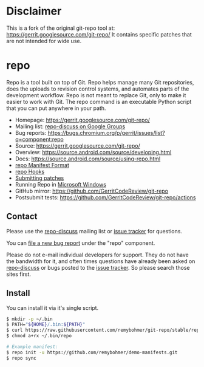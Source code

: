 # Disclaimer
This is a fork of the original git-repo tool at: https://gerrit.googlesource.com/git-repo/
It contains specific patches that are not intended for wide use.

# repo
Repo is a tool built on top of Git.  Repo helps manage many Git repositories,
does the uploads to revision control systems, and automates parts of the
development workflow.  Repo is not meant to replace Git, only to make it
easier to work with Git.  The repo command is an executable Python script
that you can put anywhere in your path.

* Homepage: <https://gerrit.googlesource.com/git-repo/>
* Mailing list: [repo-discuss on Google Groups][repo-discuss]
* Bug reports: <https://bugs.chromium.org/p/gerrit/issues/list?q=component:repo>
* Source: <https://gerrit.googlesource.com/git-repo/>
* Overview: <https://source.android.com/source/developing.html>
* Docs: <https://source.android.com/source/using-repo.html>
* [repo Manifest Format](./docs/manifest-format.md)
* [repo Hooks](./docs/repo-hooks.md)
* [Submitting patches](./SUBMITTING_PATCHES.md)
* Running Repo in [Microsoft Windows](./docs/windows.md)
* GitHub mirror: <https://github.com/GerritCodeReview/git-repo>
* Postsubmit tests: <https://github.com/GerritCodeReview/git-repo/actions>

## Contact

Please use the [repo-discuss] mailing list or [issue tracker] for questions.

You can [file a new bug report][new-bug] under the "repo" component.

Please do not e-mail individual developers for support.
They do not have the bandwidth for it, and often times questions have already
been asked on [repo-discuss] or bugs posted to the [issue tracker].
So please search those sites first.

## Install

You can install it via it's single script.
```sh
$ mkdir -p ~/.bin
$ PATH="${HOME}/.bin:${PATH}"
$ curl https://raw.githubusercontent.com/remybohmer/git-repo/stable/repo > ~/.bin/repo
$ chmod a+rx ~/.bin/repo

# Example manifest:
$ repo init -u https://github.com/remybohmer/demo-manifests.git
$ repo sync
```


[new-bug]: https://bugs.chromium.org/p/gerrit/issues/entry?template=Repo+tool+issue
[issue tracker]: https://bugs.chromium.org/p/gerrit/issues/list?q=component:repo
[repo-discuss]: https://groups.google.com/forum/#!forum/repo-discuss
